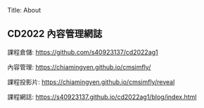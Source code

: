 Title: About

## CD2022 內容管理網誌

課程倉儲: <a href="https://github.com/s40923137/cd2022ag1">https://github.com/s40923137/cd2022ag1</a>

內容管理: <a href="https://chiamingyen.github.io/cmsimfly/">https://chiamingyen.github.io/cmsimfly/</a>

課程投影片: <a href="https://chiamingyen.github.io/cmsimfly/reveal">https://chiamingyen.github.io/cmsimfly/reveal</a>

課程網誌: <a href="https://s40923137.github.io/cd2022ag1/blog/index.html">https://s40923137.github.io/cd2022ag1/blog/index.html</a>








